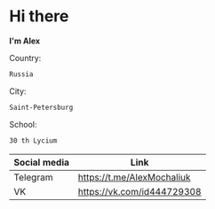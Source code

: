 # Hi there 
**I'm Alex**

Country:

```sh
Russia
```

City:

```sh
Saint-Petersburg
```

School:

```sh
30 th Lycium
```

| Social media | Link |
| ------ | ------ |
| Telegram | https://t.me/AlexMochaliuk |
| VK | https://vk.com/id444729308 |

